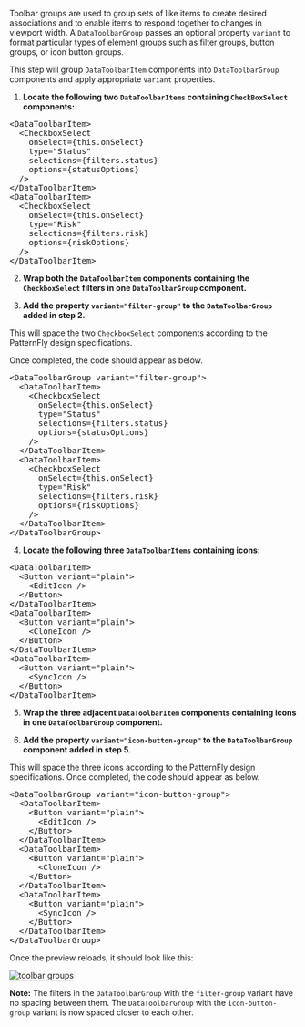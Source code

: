 Toolbar groups are used to group sets of like items to create desired associations and to enable items to respond together to changes in viewport width. A `DataToolbarGroup` passes an optional property `variant` to format particular types of element groups such as filter groups, button groups, or icon button groups.

This step will group `DataToolbarItem` components into `DataToolbarGroup` components and apply appropriate `variant` properties.

1) <strong>Locate the following two `DataToolbarItems` containing `CheckBoxSelect` components:</strong>

<pre class="file">
&lt;DataToolbarItem&gt;
  &lt;CheckboxSelect
    onSelect={this.onSelect}
    type=&quot;Status&quot;
    selections={filters.status}
    options={statusOptions}
  /&gt;
&lt;/DataToolbarItem&gt;
&lt;DataToolbarItem&gt;
  &lt;CheckboxSelect
    onSelect={this.onSelect}
    type=&quot;Risk&quot;
    selections={filters.risk}
    options={riskOptions}
  /&gt;
&lt;/DataToolbarItem&gt;
</pre>

2) <strong>Wrap both the `DataToolbarItem` components containing the `CheckboxSelect` filters in one `DataToolbarGroup` component.</strong>

3) <strong>Add the property `variant="filter-group"` to the `DataToolbarGroup` added in step 2.</strong>

This will space the two `CheckboxSelect` components according to the PatternFly design specifications.

Once completed, the code should appear as below.

<pre class="file">
&lt;DataToolbarGroup variant=&quot;filter-group&quot;&gt;
  &lt;DataToolbarItem&gt;
    &lt;CheckboxSelect
      onSelect={this.onSelect}
      type=&quot;Status&quot;
      selections={filters.status}
      options={statusOptions}
    /&gt;
  &lt;/DataToolbarItem&gt;
  &lt;DataToolbarItem&gt;
    &lt;CheckboxSelect
      onSelect={this.onSelect}
      type=&quot;Risk&quot;
      selections={filters.risk}
      options={riskOptions}
    /&gt;
  &lt;/DataToolbarItem&gt;
&lt;/DataToolbarGroup&gt;
</pre>

4) <strong>Locate the following three `DataToolbarItems` containing icons:</strong>

<pre class="file">
&lt;DataToolbarItem&gt;
  &lt;Button variant=&quot;plain&quot;&gt;
    &lt;EditIcon /&gt;
  &lt;/Button&gt;
&lt;/DataToolbarItem&gt;
&lt;DataToolbarItem&gt;
  &lt;Button variant=&quot;plain&quot;&gt;
    &lt;CloneIcon /&gt;
  &lt;/Button&gt;
&lt;/DataToolbarItem&gt;
&lt;DataToolbarItem&gt;
  &lt;Button variant=&quot;plain&quot;&gt;
    &lt;SyncIcon /&gt;
  &lt;/Button&gt;
&lt;/DataToolbarItem&gt;
</pre>

5) <strong>Wrap the three adjacent `DataToolbarItem` components containing icons in one `DataToolbarGroup` component.</strong>

6) <strong>Add the property `variant="icon-button-group"` to the `DataToolbarGroup` component added in step 5.</strong>

This will space the three icons according to the PatternFly design specifications. Once completed, the code should appear as below.

<pre class="file">
&lt;DataToolbarGroup variant=&quot;icon-button-group&quot;&gt;
  &lt;DataToolbarItem&gt;
    &lt;Button variant=&quot;plain&quot;&gt;
      &lt;EditIcon /&gt;
    &lt;/Button&gt;
  &lt;/DataToolbarItem&gt;
  &lt;DataToolbarItem&gt;
    &lt;Button variant=&quot;plain&quot;&gt;
      &lt;CloneIcon /&gt;
    &lt;/Button&gt;
  &lt;/DataToolbarItem&gt;
  &lt;DataToolbarItem&gt;
    &lt;Button variant=&quot;plain&quot;&gt;
      &lt;SyncIcon /&gt;
    &lt;/Button&gt;
  &lt;/DataToolbarItem&gt;
&lt;/DataToolbarGroup&gt;
</pre>


Once the preview reloads, it should look like this:

<img src="toolbar-filter/assets/toolbar-groups.png" alt="toolbar groups" style="box-shadow: rgba(3, 3, 3, 0.2) 0px 1.25px 2.5px 0px;" />

<strong>Note:</strong> The filters in the `DataToolbarGroup` with the `filter-group` variant have no spacing between them. The `DataToolbarGroup` with the `icon-button-group` variant is now spaced closer to each other.
